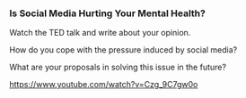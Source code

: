 ### Is Social Media Hurting Your Mental Health?

Watch the TED talk and write about your opinion.

How do you cope with the pressure induced by social media?

What are your proposals in solving this issue in the future?

https://www.youtube.com/watch?v=Czg_9C7gw0o
